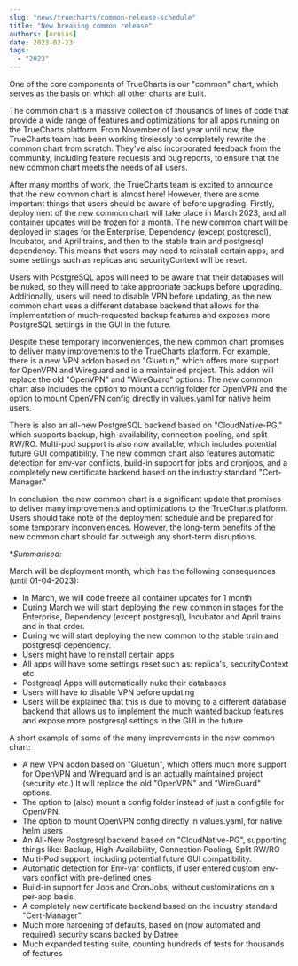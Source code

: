 ```yaml
---
slug: "news/truecharts/common-release-schedule"
title: "New breaking common release"
authors: [ornias]
date: 2023-02-23
tags:
  - "2023"
---
```


One of the core components of TrueCharts is our "common" chart, which serves as the basis on which all other charts are built.

The common chart is a massive collection of thousands of lines of code that provide a wide range of features and optimizations for all apps running on the TrueCharts platform. From November of last year until now, the TrueCharts team has been working tirelessly to completely rewrite the common chart from scratch. They've also incorporated feedback from the community, including feature requests and bug reports, to ensure that the new common chart meets the needs of all users.

After many months of work, the TrueCharts team is excited to announce that the new common chart is almost here! However, there are some important things that users should be aware of before upgrading.
Firstly, deployment of the new common chart will take place in March 2023, and all container updates will be frozen for a month. The new common chart will be deployed in stages for the Enterprise, Dependency (except postgresql), Incubator, and April trains, and then to the stable train and postgresql dependency. This means that users may need to reinstall certain apps, and some settings such as replicas and securityContext will be reset.

Users with PostgreSQL apps will need to be aware that their databases will be nuked, so they will need to take appropriate backups before upgrading. Additionally, users will need to disable VPN before updating, as the new common chart uses a different database backend that allows for the implementation of much-requested backup features and exposes more PostgreSQL settings in the GUI in the future.

Despite these temporary inconveniences, the new common chart promises to deliver many improvements to the TrueCharts platform. For example, there is a new VPN addon based on "Gluetun," which offers more support for OpenVPN and Wireguard and is a maintained project. This addon will replace the old "OpenVPN" and "WireGuard" options. The new common chart also includes the option to mount a config folder for OpenVPN and the option to mount OpenVPN config directly in values.yaml for native helm users.

There is also an all-new PostgreSQL backend based on "CloudNative-PG," which supports backup, high-availability, connection pooling, and split RW/RO. Multi-pod support is also now available, which includes potential future GUI compatibility. The new common chart also features automatic detection for env-var conflicts, build-in support for jobs and cronjobs, and a completely new certificate backend based on the industry standard "Cert-Manager."

In conclusion, the new common chart is a significant update that promises to deliver many improvements and optimizations to the TrueCharts platform. Users should take note of the deployment schedule and be prepared for some temporary inconveniences. However, the long-term benefits of the new common chart should far outweigh any short-term disruptions.

\*_Summarised:_

March will be deployment month, which has the following consequences (until 01-04-2023):

- In March, we will code freeze all container updates for 1 month
- During March we will start deploying the new common in stages for the Enterprise, Dependency (except postgresql), Incubator and April trains and in that order.
- During we will start deploying the new common to the stable train and postgresql dependency.
- Users might have to reinstall certain apps
- All apps will have some settings reset such as: replica's, securityContext etc.
- Postgresql Apps will automatically nuke their databases
- Users will have to disable VPN before updating
- Users will be explained that this is due to moving to a different database backend that allows us to implement the much wanted backup features and expose more postgresql settings in the GUI in the future

A short example of some of the many improvements in the new common chart:

- A new VPN addon based on "Gluetun", which offers much more support for OpenVPN and Wireguard and is an actually maintained project (security etc.) It will replace the old "OpenVPN" and "WireGuard" options.
- The option to (also) mount a config folder instead of just a configfile for OpenVPN.
- The option to mount OpenVPN config directly in values.yaml, for native helm users
- An All-New Postgresql backend based on "CloudNative-PG", supporting things like: Backup, High-Availability, Connection Pooling, Split RW/RO
- Multi-Pod support, including potential future GUI compatibility.
- Automatic detection for Env-var conflicts, if user entered custom env-vars conflict with pre-defined ones
- Build-in support for Jobs and CronJobs, without customizations on a per-app basis.
- A completely new certificate backend based on the industry standard "Cert-Manager".
- Much more hardening of defaults, based on (now automated and required) security scans backed by Datree
- Much expanded testing suite, counting hundreds of tests for thousands of features
